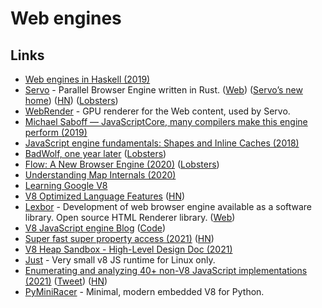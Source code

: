 # Web engines

## Links

- [Web engines in Haskell (2019)](https://chrisdone.com/posts/web-engines/)
- [Servo](https://github.com/servo/servo) - Parallel Browser Engine written in Rust. ([Web](https://servo.org/)) ([Servo’s new home](https://blog.servo.org/2020/11/17/servo-home/)) ([HN](https://news.ycombinator.com/item?id=25125325)) ([Lobsters](https://lobste.rs/s/ajqre2/servo_s_new_home))
- [WebRender](https://github.com/servo/webrender) - GPU renderer for the Web content, used by Servo.
- [Michael Saboff — JavaScriptCore, many compilers make this engine perform (2019)](https://www.youtube.com/watch?v=mtVBAcy7AKA)
- [JavaScript engine fundamentals: Shapes and Inline Caches (2018)](https://mathiasbynens.be/notes/shapes-ics)
- [BadWolf, one year later](https://hacktivis.me/articles/BadWolf%2C%20one%20year%20later) ([Lobsters](https://lobste.rs/s/zmbb4c/badwolf_one_year_later))
- [Flow: A New Browser Engine (2020)](https://thereshouldbenored.com/posts/flow-new-engine/) ([Lobsters](https://lobste.rs/s/siuggy/flow_new_browser_engine))
- [Understanding Map Internals (2020)](https://itnext.io/v8-deep-dives-understanding-map-internals-45eb94a183df)
- [Learning Google V8](https://github.com/danbev/learning-v8)
- [V8 Optimized Language Features](https://github.com/thlorenz/v8-perf/blob/master/language-features.md) ([HN](https://news.ycombinator.com/item?id=25016362))
- [Lexbor](https://github.com/lexbor/lexbor) - Development of web browser engine available as a software library. Open source HTML Renderer library. ([Web](http://lexbor.com/))
- [V8 JavaScript engine Blog](https://v8.dev/) ([Code](https://github.com/v8/v8.dev))
- [Super fast super property access (2021)](https://v8.dev/blog/fast-super) ([HN](https://news.ycombinator.com/item?id=26183402))
- [V8 Heap Sandbox - High-Level Design Doc (2021)](https://docs.google.com/document/d/1FM4fQmIhEqPG8uGp5o9A-mnPB5BOeScZYpkHjo0KKA8/edit)
- [Just](https://github.com/just-js/just) - Very small v8 JS runtime for Linux only.
- [Enumerating and analyzing 40+ non-V8 JavaScript implementations (2021)](https://notes.eatonphil.com/javascript-implementations.html) ([Tweet](https://twitter.com/phil_eaton/status/1440436962305789952)) ([HN](https://news.ycombinator.com/item?id=28613673))
- [PyMiniRacer](https://github.com/sqreen/PyMiniRacer) - Minimal, modern embedded V8 for Python.
